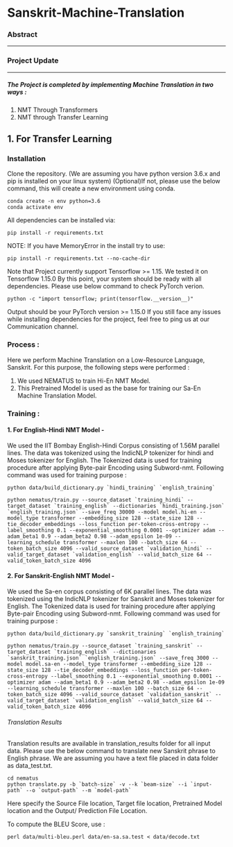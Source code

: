 # Sanskrit-Machine-Translation

### Abstract
---


### Project Update
---
##### The Project is completed by implementing Machine Translation in two ways :
1. NMT Through Transformers
2. NMT through Transfer Learning

## 1. For Transfer Learning

### Installation

Clone the repository. (We are assuming you have python version 3.6.x and pip is installed on your linux system)
(Optional)If not, please use the below command, this will create a new environment using conda.

```
conda create -n env python=3.6
conda activate env
```
All dependencies can be installed via:
```
pip install -r requirements.txt
```
NOTE: If you have MemoryError in the install try to use:
```
pip install -r requirements.txt --no-cache-dir
```
Note that Project currently support Tensorflow >= 1.15. We tested it on Tensorflow 1.15.0
By this point, your system should be ready with all dependencies. Please use below command to check PyTorch verion.
```
python -c "import tensorflow; print(tensorflow.__version__)"
```
Output should be your PyTorch version >= 1.15.0
If you still face any issues while installing dependencies for the project, feel free to ping us at our Communication channel.

### Process :

Here we perform Machine Translation on a Low-Resource Language, Sanskrit. For this purpose, the following steps were performed : 

1. We used NEMATUS to train Hi-En NMT Model.
2. This Pretrained Model is used as the base for training our Sa-En Machine Translation Model.

### Training :

#### 1. For English-Hindi NMT Model -
We used the IIT Bombay English-Hindi Corpus consisting of 1.56M parallel lines. The data was tokenized using the IndicNLP tokenizer for hindi and Moses tokenizer for English. The Tokenized data is used for training procedure after applying Byte-pair Encoding using Subword-nmt. Following command was used for training purpose : 
```
python data/build_dictionary.py `hindi_training` `english_training`

python nematus/train.py --source_dataset `training_hindi` --target_dataset `training_english` --dictionaries `hindi_training.json` `english_training.json` --save_freq 30000 --model model.hi-en --model_type transformer --embedding_size 128 --state_size 128 --tie_decoder_embeddings --loss_function per-token-cross-entropy --label_smoothing 0.1 --exponential_smoothing 0.0001 --optimizer adam --adam_beta1 0.9 --adam_beta2 0.98 --adam_epsilon 1e-09 --learning_schedule transformer --maxlen 100 --batch_size 64 --token_batch_size 4096 --valid_source_dataset `validation_hindi` --valid_target_dataset `validation_english` --valid_batch_size 64 --valid_token_batch_size 4096

```
#### 2. For Sanskrit-English NMT Model - 
We used the Sa-en corpus consisting of 6K parallel lines. The data was tokenized using the IndicNLP tokenizer for Sanskrit and Moses tokenizer for English. The Tokenized data is used for training procedure after applying Byte-pair Encoding using Subword-nmt. Following command was used for training purpose :
```
python data/build_dictionary.py `sanskrit_training` `english_training`

python nematus/train.py --source_dataset `training_sanskrit` --target_dataset `training_english` --dictionaries `sanskrit_training.json` `english_training.json` --save_freq 3000 --model model.sa-en --model_type transformer --embedding_size 128 --state_size 128 --tie_decoder_embeddings --loss_function per-token-cross-entropy --label_smoothing 0.1 --exponential_smoothing 0.0001 --optimizer adam --adam_beta1 0.9 --adam_beta2 0.98 --adam_epsilon 1e-09 --learning_schedule transformer --maxlen 100 --batch_size 64 --token_batch_size 4096 --valid_source_dataset `validation_sanskrit` --valid_target_dataset `validation_english` --valid_batch_size 64 --valid_token_batch_size 4096

```

###### Translation Results
Translation results are available in translation_results folder for all input data. Please use the below command to translate new       Sanskrit phrase to English phrase. We are assuming you have a text file placed in data folder as data_test.txt.
```
cd nematus
python translate.py -b `batch-size` -v --k `beam-size` --i `input-path` --o `output-path` --m `model-path`
```
Here specify the Source File location, Target file location, Pretrained Model location and the Output/ Prediction File Location.

To compute the BLEU Score, use : 
```
perl data/multi-bleu.perl data/en-sa.sa.test < data/decode.txt
```
